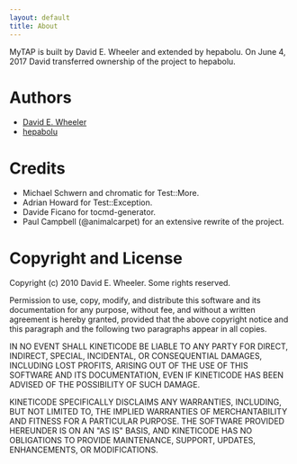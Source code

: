```yaml
---
layout: default
title: About
---
```


MyTAP is built by David E. Wheeler and extended by hepabolu. On June 4, 2017 David transferred ownership of the project to hepabolu.

# Authors

* [David E. Wheeler](http://justatheory.com/)
* [hepabolu](https://github.com/hepabolu/mytap)

# Credits

* Michael Schwern and chromatic for Test::More.
* Adrian Howard for Test::Exception.
* Davide Ficano for tocmd-generator.
* Paul Campbell (@animalcarpet) for an extensive rewrite of the project.

# Copyright and License

Copyright (c) 2010 David E. Wheeler. Some rights reserved.

Permission to use, copy, modify, and distribute this software and its
documentation for any purpose, without fee, and without a written agreement is
hereby granted, provided that the above copyright notice and this paragraph
and the following two paragraphs appear in all copies.

IN NO EVENT SHALL KINETICODE BE LIABLE TO ANY PARTY FOR DIRECT, INDIRECT,
SPECIAL, INCIDENTAL, OR CONSEQUENTIAL DAMAGES, INCLUDING LOST PROFITS, ARISING
OUT OF THE USE OF THIS SOFTWARE AND ITS DOCUMENTATION, EVEN IF KINETICODE HAS
BEEN ADVISED OF THE POSSIBILITY OF SUCH DAMAGE.

KINETICODE SPECIFICALLY DISCLAIMS ANY WARRANTIES, INCLUDING, BUT NOT LIMITED
TO, THE IMPLIED WARRANTIES OF MERCHANTABILITY AND FITNESS FOR A PARTICULAR
PURPOSE. THE SOFTWARE PROVIDED HEREUNDER IS ON AN "AS IS" BASIS, AND
KINETICODE HAS NO OBLIGATIONS TO PROVIDE MAINTENANCE, SUPPORT, UPDATES,
ENHANCEMENTS, OR MODIFICATIONS.
